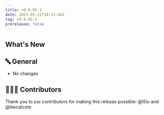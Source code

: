 ```yaml
---
title: v0.8.85-1
date: 2025-05-21T18:13:40Z
tag: v0.8.85-1
prerelease: false
---
```


## What's New
## 🔤 General
* No changes

## 👨🏽‍💻 Contributors

Thank you to our contributors for making this release possible:
@l5io and @leecalcote
